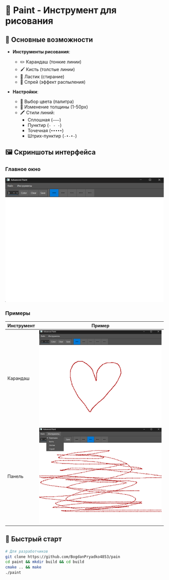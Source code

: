 # 🎨 Paint - Инструмент для рисования

## 📌 Основные возможности

- **Инструменты рисования**:
  - ✏️ Карандаш (тонкие линии)
  - 🖌️ Кисть (толстые линии)
  - 🧽 Ластик (стирание)
  - 💨 Спрей (эффект распыления)

- **Настройки**:
  - 🎨 Выбор цвета (палитра)
  - 📏 Изменение толщины (1-50px)
  - 🖍️ Стили линий: 
    - Сплошная (`———`)
    - Пунктир (`- - -`)
    - Точечная (`•••••`)
    - Штрих-пунктир (`-•-•-`)

## 🖼️ Скриншоты интерфейса

### Главное окно
![Главное окно](img/main.png)

### Примеры
| Инструмент | Пример |
|------------|--------|
| Карандаш | ![Карандаш](img/pen.png) |
| Панель | ![Панель](img/panel.png) 

## 🚀 Быстрый старт

```bash
# Для разработчиков
git clone https://github.com/BogdanPryadko4853/pain
cd paint && mkdir build && cd build
cmake .. && make
./paint
